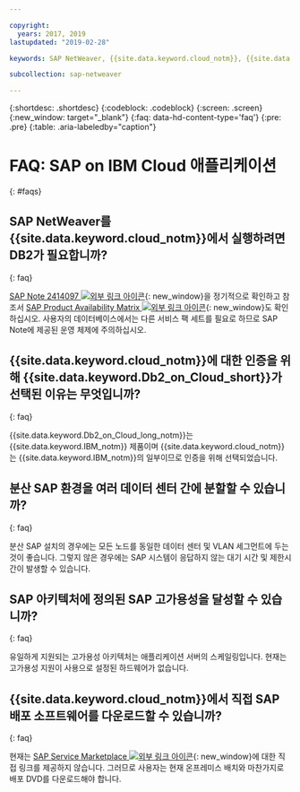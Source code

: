 ```yaml
---

copyright:
  years: 2017, 2019
lastupdated: "2019-02-28"

keywords: SAP NetWeaver, {{site.data.keyword.cloud_notm}}, {{site.data.keyword.Db2_on_Cloud_short}}, FAQs, VLAN, application server, SAP Certified, high availability, highly available

subcollection: sap-netweaver

---
```


{:shortdesc: .shortdesc}
{:codeblock: .codeblock}
{:screen: .screen}
{:new_window: target="_blank"}
{:faq: data-hd-content-type='faq'}
{:pre: .pre}
{:table: .aria-labeledby="caption"}

# FAQ: SAP on IBM Cloud 애플리케이션
{: #faqs}

## SAP NetWeaver를 {{site.data.keyword.cloud_notm}}에서 실행하려면 DB2가 필요합니까?
{: faq}

[SAP Note 2414097 ![외부 링크 아이콘](../../icons/launch-glyph.svg "외부 링크 아이콘")](https://launchpad.support.sap.com/#/notes/2414097){: new_window}을 정기적으로 확인하고 참조서 [SAP Product Availability Matrix ![외부 링크 아이콘](../../icons/launch-glyph.svg "외부 링크 아이콘")](https://support.sap.com/en/release-upgrade-maintenance.html#section_1969201630){: new_window}도 확인하십시오. 사용자의 데이터베이스에서는 다른 서비스 팩 세트를 필요로 하므로 SAP Note에 제공된 운영 체제에 주의하십시오.

## {{site.data.keyword.cloud_notm}}에 대한 인증을 위해 {{site.data.keyword.Db2_on_Cloud_short}}가 선택된 이유는 무엇입니까?
{: faq}

{{site.data.keyword.Db2_on_Cloud_long_notm}}는 {{site.data.keyword.IBM_notm}} 제품이며 {{site.data.keyword.cloud_notm}}는 {{site.data.keyword.IBM_notm}}의 일부이므로 인증을 위해 선택되었습니다.

## 분산 SAP 환경을 여러 데이터 센터 간에 분할할 수 있습니까?
{: faq}

분산 SAP 설치의 경우에는 모든 노드를 동일한 데이터 센터 및 VLAN 세그먼트에 두는 것이 좋습니다. 그렇지 않은 경우에는 SAP 시스템이 응답하지 않는 대기 시간 및 제한시간이 발생할 수 있습니다.

## SAP 아키텍처에 정의된 SAP 고가용성을 달성할 수 있습니까?
{: faq}

유일하게 지원되는 고가용성 아키텍처는 애플리케이션 서버의 스케일링입니다. 현재는 고가용성 지원이 사용으로 설정된 하드웨어가 없습니다.

## {{site.data.keyword.cloud_notm}}에서 직접 SAP 배포 소프트웨어를 다운로드할 수 있습니까?
{: faq}

현재는 [SAP Service Marketplace ![외부 링크 아이콘](../../icons/launch-glyph.svg "외부 링크 아이콘")](https://websmp201.sap-ag.de/){: new_window}에 대한 직접 링크를 제공하지 않습니다. 그러므로 사용자는 현재 온프레미스 배치와 마찬가지로 배포 DVD를 다운로드해야 합니다.
